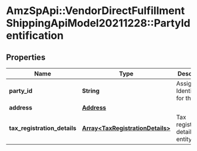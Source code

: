 # AmzSpApi::VendorDirectFulfillmentShippingApiModel20211228::PartyIdentification

## Properties
Name | Type | Description | Notes
------------ | ------------- | ------------- | -------------
**party_id** | **String** | Assigned Identification for the party. | 
**address** | [**Address**](Address.md) |  | [optional] 
**tax_registration_details** | [**Array&lt;TaxRegistrationDetails&gt;**](TaxRegistrationDetails.md) | Tax registration details of the entity. | [optional] 

